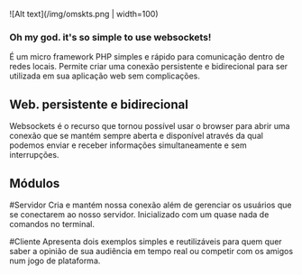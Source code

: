 ![Alt text](/img/omskts.png | width=100)

### Oh my god. it's so simple to use websockets!

É um micro framework PHP simples e rápido para comunicação dentro de redes locais. Permite criar uma conexão persistente e bidirecional para ser utilizada em sua aplicação web sem complicações.

## Web. persistente e bidirecional
Websockets é o recurso que tornou possível usar o browser para abrir uma conexão que se mantém sempre aberta e disponível através da qual podemos enviar e receber informações simultaneamente e sem interrupções.

## Módulos

#Servidor
Cria e mantém nossa conexão além de gerenciar os usuários que se conectarem ao nosso servidor. Inicializado com um quase nada de comandos no terminal.

#Cliente
Apresenta dois exemplos simples e reutilizáveis para quem quer saber a opinião de sua audiência em tempo real ou competir com os amigos num jogo de plataforma.